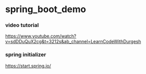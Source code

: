 # spring_boot_demo
### video tutorial
https://www.youtube.com/watch?v=sdDDuQuX2cg&t=3212s&ab_channel=LearnCodeWithDurgesh

###  spring initializer
https://start.spring.io/
